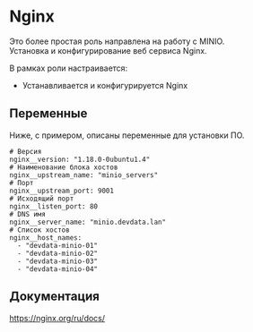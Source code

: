 # Nginx
Это более простая роль направлена на работу с MINIO. \
Установка и конфигурирование веб сервиса Nginx.

В рамках роли настраивается:
- Устанавливается и конфигурируется Nginx

## Переменные

Ниже, с примером, описаны переменные для установки ПО. 

```
# Версия
nginx__version: "1.18.0-0ubuntu1.4"
# Наименование блока хостов
nginx__upstream_name: "minio_servers"
# Порт 
nginx__upstream_port: 9001
# Исходящий порт 
nginx__listen_port: 80
# DNS имя
nginx__server_name: "minio.devdata.lan"
# Список хостов
nginx__host_names:
  - "devdata-minio-01"
  - "devdata-minio-02"
  - "devdata-minio-03"
  - "devdata-minio-04"

```
## Документация
https://nginx.org/ru/docs/

